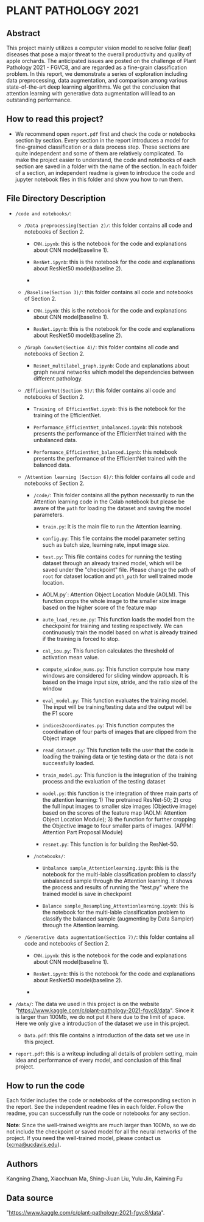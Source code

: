 # PLANT PATHOLOGY 2021

## Abstract

This project mainly utilizes a computer vision model to resolve foliar (leaf) diseases that pose a major threat to the overall productivity and quality of apple orchards. The anticipated issues are posted on the challenge of Plant Pathology 2021 - FGVC8, and are regarded as a fine-grain classification problem. In this report, we demonstrate a series of exploration including data preprocessing, data augmentation, and comparison among various state-of-the-art deep learning algorithms. We get the conclusion that attention learning with generative data augmentation will lead to an outstanding performance.

## How to read this project?

* We recommend open `report.pdf` first and check the code or notebooks section by section. Every section in the report introduces a model for fine-grained classification or a data process step. These sections are quite independent and some of them are relatively complicated. To make the project easier to understand, the code and notebooks of each section are saved in a folder with the name of the section. In each folder of a section, an independent readme is given to introduce the code and jupyter notebook files in this folder and show you how to run them.

## File Directory Description
* `/code and notebooks/`:
	* `/Data preprocessing(Section 2)/`: this folder contains all code and notebooks of Section 2.

		* `CNN.ipynb`: this is the notebook for the code and explanations about CNN model(baseline 1).

		* `ResNet.ipynb`: this is the notebook for the code and explanations about ResNet50 model(baseline 2).
		* 
	* `/Baseline(Section 3)/`: this folder contains all code and notebooks of Section 2.

		* `CNN.ipynb`: this is the notebook for the code and explanations about CNN model(baseline 1).

		* `ResNet.ipynb`: this is the notebook for the code and explanations about ResNet50 model(baseline 2).

	* `/Graph ConvNet(Section 4)/`: this folder contains all code and notebooks of Section 2.

		* `Resnet_multilabel_graph.ipynb`: Code and explanations about graph neural networks which model the dependencies between different pathology.

	* `/EfficientNet(Section 5)/`: this folder contains all code and notebooks of Section 2.

		* `Training of EfficientNet.ipynb`: this is the notebook for the training of the EfficientNet.

		* `Performance_EfficientNet_Unbalanced.ipynb`: this notebook presents the performance of the EfficientNet trained with the unbalanced data.

		* `Performance_EfficientNet_balanced.ipynb`: this notebook presents the performance of the EfficientNet trained with the balanced data.

	* `/Attention learning (Section 6)/`: this folder contains all code and notebooks of Section 2.

		* `/code/`: This folder contains all the python necessarily to run the Attention learning code in the Colab notebook but please be aware of the ``path`` for loading the dataset and saving the model parameters.

			* `train.py`: It is the main file to run the Attention learning. 

			* `config.py`: This file contains the model parameter setting such as batch size, learning rate, input image size. 

			* `test.py`: This file contains codes for running the testing dataset through an already trained model, which will be saved under the "checkpoint" file. Please change the path of ``root`` for dataset location and ``pth_path`` for well trained mode location.

			* AOLM.py`: Attention Object Location Module (AOLM). This function crops the whole image to the smaller size image based on the higher score of the feature map

			* `auto_load_resume.py`: This function loads the model from the checkpoint for training and testing respectively. We can continuously train the model based on what is already trained if the training is forced to stop.

			* `cal_iou.py`: This function calculates the threshold of activation mean value.	

			* `compute_window_nums.py`: This function compute how many windows are considered for sliding window approach. It is based on the image input size, stride, and the ratio size of the window

			* `eval_model.py`: This function evaluates the training model. The input will be training/testing data and the output will be the F1 score 

			* `indices2coordinates.py`: This function computes the coordination of four parts of images that are clipped from the Object image

			* `read_dataset.py`: This function tells the user that the code is loading the training data or tje testing data or the data is not successfully loaded.

			* `train_model.py`: This function is the integration of the training process and the evaluation of the testing dataset

			* `model.py`: this function is the integration of three main parts of the attention learning: 1) The pretrained ResNet-50; 2) crop the full input images to smaller size images (Objective image) based on the scores of the feature map (AOLM: Attention Object Location Module); 3) the function for further cropping the Objective image to four smaller parts of images. (APPM: Attention Part Proposal Module)	

			* `resnet.py`: This function is for building the ResNet-50.	


		* `/notebooks/`: 

			* `Unbalance sample_Attentionlearning.ipynb`: this is the notebook for the multi-lable  classification problem to classify unbalanced sample through the Attention learning. It shows the process and results of running the "test.py" where the trained model is save in checkpoint

			* `Balance sample_Resampling_Attentionlearning.ipynb`: this is the notebook for the multi-lable  classification problem to classify the balanced sample (augmenting by Data Sampler) through the Attention learning.

	* `/Generative data augmentation(Section 7)/`: this folder contains all code and notebooks of Section 2.

		* `CNN.ipynb`: this is the notebook for the code and explanations about CNN model(baseline 1).

		* `ResNet.ipynb`: this is the notebook for the code and explanations about ResNet50 model(baseline 2).
		* 
* `/data/`: The data we used in this project is on the website "https://www.kaggle.com/c/plant-pathology-2021-fgvc8/data". Since it is larger than 100Mb, we do not put it here due to the limit of space. Here we only give a introduction of the dataset we use in this project.

	* `Data.pdf`: this file contains a introduction of the data set we use in this project.

* `report.pdf`: this is a writeup including all details of problem setting, main idea and performance of every model, and conclusion of this final project.

## How to run the code

Each folder includes the code or notebooks of the corresponding section in the report. See the independent readme files in each folder. Follow the readme, you can successfully run the code or notebooks for any section.

**Note**: Since the well-trained weights are much larger than 100Mb, so we do not include the checkpoint or saved model for all the neural networks of the project. If you need the well-trained model, please contact us (xcma@ucdavis.edu).

## Authors

Kangning Zhang, Xiaochuan Ma, Shing-Jiuan Liu, Yulu Jin, Kaiming Fu

## Data source
"https://www.kaggle.com/c/plant-pathology-2021-fgvc8/data".
